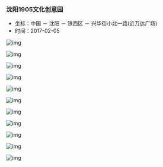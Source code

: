 ### 沈阳1905文化创意园

  * 坐标：中国 － 沈阳 － 铁西区 － 兴华街小北一路(近万达广场) 
  * 时间：2017-02-05


![img](../media/20170205_沈阳1905/img_0885.jpg)

![img](../media/20170205_沈阳1905/img_0826.jpg)

![img](../media/20170205_沈阳1905/img_0792.jpg)

![img](../media/20170205_沈阳1905/img_0805.jpg)

![img](../media/20170205_沈阳1905/img_0828.jpg)

![img](../media/20170205_沈阳1905/img_0842.jpg)

![img](../media/20170205_沈阳1905/img_0854.jpg)

![img](../media/20170205_沈阳1905/img_0867.jpg)

![img](../media/20170205_沈阳1905/img_0810.jpg)

![img](../media/20170205_沈阳1905/img_0809.jpg)

![img](../media/20170205_沈阳1905/img_0853.jpg)

